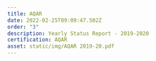 ```yaml
---
title: AQAR
date: 2022-02-25T09:09:47.502Z
order: "3"
description: Yearly Status Report - 2019-2020
certification: AQAR
asset: static/img/AQAR 2019-20.pdf
---
```

